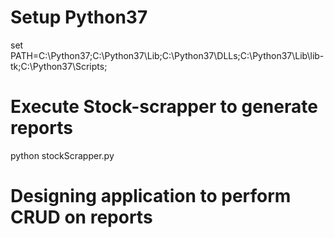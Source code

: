 # Setup Python37
set PATH=C:\Python37;C:\Python37\Lib;C:\Python37\DLLs;C:\Python37\Lib\lib-tk;C:\Python37\Scripts;

# Execute Stock-scrapper to generate reports
python stockScrapper.py

# Designing application to perform CRUD on reports